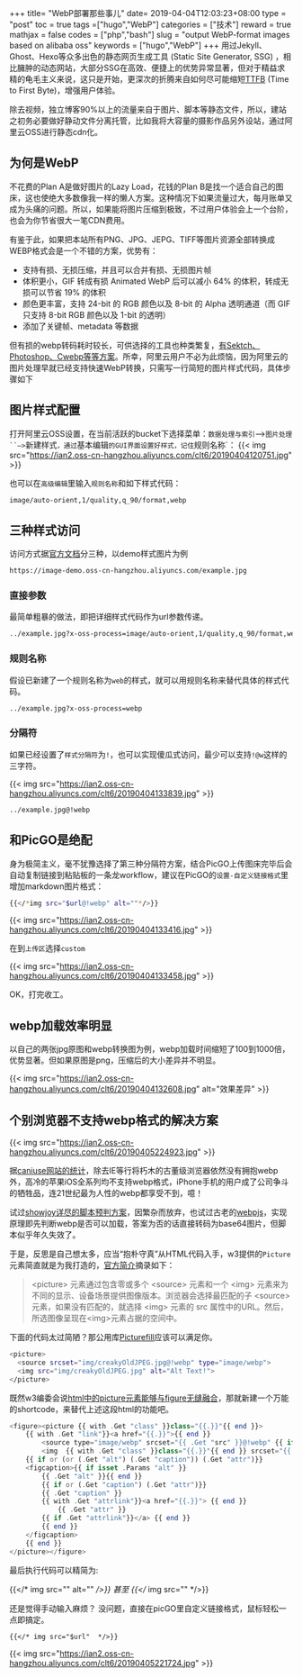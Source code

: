 +++
title= "WebP部署那些事儿"
date= 2019-04-04T12:03:23+08:00
type = "post"
toc = true
tags =["hugo","WebP"]
categories = ["技术"]
reward = true
mathjax = false
codes = ["php","bash"]
slug = "output WebP-format images based on alibaba oss"
keywords = ["hugo","WebP"]
+++
用过Jekyll、Ghost、Hexo等众多出色的静态网页生成工具 (Static Site Generator, SSG) ，相比臃肿的动态网站，大部分SSG在高效、便捷上的优势异常显著，但对于精益求精的龟毛主义来说，这只是开始，更深次的折腾来自如何尽可能缩短[TTFB][l1] (Time to First Byte)，增强用户体验。

除去视频，独立博客90%以上的流量来自于图片、脚本等静态文件，所以，建站之初务必要做好静动文件分离托管，比如我将大容量的摄影作品另外设站，通过阿里云OSS进行静态cdn化。
<!--more-->
## 为何是WebP

不花费的Plan A是做好图片的Lazy Load，花钱的Plan B是找一个适合自己的图床，这也使绝大多数像我一样的懒人方案。这种情况下如果流量过大，每月账单又成为头痛的问题。所以，如果能将图片压缩到极致，不过用户体验会上一个台阶，也会为你节省很大一笔CDN费用。

有鉴于此，如果把本站所有PNG、JPG、JEPG、TIFF等图片资源全部转换成WEBP格式会是一个不错的方案，优势有：

- 支持有损、无损压缩，并且可以合并有损、无损图片帧
- 体积更小，GIF 转成有损 Animated WebP 后可以减小 64% 的体积，转成无损可以节省 19% 的体积
- 颜色更丰富，支持 24-bit 的 RGB 颜色以及 8-bit 的 Alpha 透明通道（而 GIF 只支持 8-bit RGB 颜色以及 1-bit 的透明）
- 添加了关键帧、metadata 等数据

但有损的webp转码耗时较长，可供选择的工具也种类繁复，[有Sektch、Photoshop、Cwebp等等方案][l2]。所幸，阿里云用户不必为此烦恼，因为阿里云的图片处理早就已经支持快速WebP转换，只需写一行简短的图片样式代码，具体步骤如下

## 图片样式配置

打开阿里云OSS设置，在当前活跃的bucket下选择菜单：`数据处理与索引`—>`图片处理``—>`新建样式`，通过`基本编辑`的GUI界面设置好样式，记住`规则名称`：
{{< img src="https://ian2.oss-cn-hangzhou.aliyuncs.com/clt6/20190404120751.jpg" >}}

也可以在`高级编辑`里输入`规则名称`和如下样式代码：

```bash
image/auto-orient,1/quality,q_90/format,webp
```
## 三种样式访问
访问方式据[官方文档][l3]分三种，以demo样式图片为例

```bash
https://image-demo.oss-cn-hangzhou.aliyuncs.com/example.jpg
```

### 直接参数
最简单粗暴的做法，即把详细样式代码作为url参数传递。

```bash
../example.jpg?x-oss-process=image/auto-orient,1/quality,q_90/format,webp
```
### 规则名称

假设已新建了一个规则名称为`web`的样式，就可以用规则名称来替代具体的样式代码。

```bash
../example.jpg?x-oss-process=webp
```

### 分隔符
如果已经设置了`样式分隔符`为`!`，也可以实现傻瓜式访问，最少可以支持`!@w`这样的三字符。

{{< img src="https://ian2.oss-cn-hangzhou.aliyuncs.com/clt6/20190404133839.jpg" >}}

```bash
../example.jpg@!webp
```

## 和PicGO是绝配

身为极简主义，毫不犹豫选择了第三种分隔符方案，结合PicGO上传图床完毕后会自动复制链接到粘贴板的一条龙workflow，建议在PicGO的`设置-自定义链接格式`里增加markdown图片格式：

```bash
{{</*img src="$url@!webp" alt=""*/>}}
```
{{< img src="https://ian2.oss-cn-hangzhou.aliyuncs.com/clt6/20190404133416.jpg" >}}

在到`上传区`选择`custom`

{{< img src="https://ian2.oss-cn-hangzhou.aliyuncs.com/clt6/20190404133458.jpg" >}}

OK，打完收工。

## webp加载效率明显

以自己的两张jpg原图和webp转换图为例，webp加载时间缩短了100到1000倍，优势显著。但如果原图是png，压缩后的大小差异并不明显。

{{< img src="https://ian2.oss-cn-hangzhou.aliyuncs.com/clt6/20190404132608.jpg" alt="效果差异" >}}

## 个别浏览器不支持webp格式的解决方案

{{< img src="https://ian2.oss-cn-hangzhou.aliyuncs.com/clt6/20190405224923.jpg" >}}

据[caniuse网站的统计][l4]，除去IE等行将朽木的古董级浏览器依然没有拥抱webp外，高冷的苹果iOS全系列均不支持webp格式，iPhone手机的用户成了公司争斗的牺牲品，连21世纪最为人性的webp都享受不到，噫！

试过[showjoy详尽的脚本预判方案][l5]，因繁杂而放弃，也试过古老的[webpjs][l6]，实现原理即先判断webp是否可以加载，答案为否的话直接转码为base64图片，但脚本似乎年久失效了。

于是，反思是自己想太多，应当“抱朴守真”从HTML代码入手，w3提供的`Picture`元素简直就是为我打造的，[官方简介][l7]摘录如下：

>\<picture\> 元素通过包含零或多个 \<source\> 元素和一个 \<img\> 元素来为不同的显示、设备场景提供图像版本。浏览器会选择最匹配的子 \<source\> 元素，如果没有匹配的，就选择 \<img\> 元素的 src 属性中的URL。然后，所选图像呈现在\<img\>元素占据的空间中。

下面的代码太过简陋？那公用库[Picturefill][l8]应该可以满足你。

```bash
<picture>
  <source srcset="img/creakyOldJPEG.jpg@!webp" type="image/webp">
  <img src="img/creakyOldJPEG.jpg" alt="Alt Text!">
</picture>
```

既然w3编委会说[html中的picture元素能够与figure无缝融合][l9]，那就新建一个万能的shortcode，来替代上述这段html的功能吧。

```php
<figure><picture {{ with .Get "class" }}class="{{.}}"{{ end }}>
    {{ with .Get "link"}}<a href="{{.}}">{{ end }}
        <source type="image/webp" srcset="{{ .Get "src" }}@!webp" {{ if or (.Get "alt") (.Get "caption") }}alt="{{ with .Get "alt"}}{{.}}{{else}}{{ .Get "caption" }}{{ end }}"{{ end }} >
        <img  {{ with .Get "class" }}class="{{.}}"{{ end }} srcset="{{ .Get "src" }}" {{ if or (.Get "alt") (.Get "caption") }}alt="{{ with .Get "alt"}}{{.}}{{else}}{{ .Get "caption" }}{{ end }}"{{ end }} >
    {{ if or (or (.Get "alt") (.Get "caption")) (.Get "attr")}}
    <figcaption>{{ if isset .Params "alt" }}
        {{ .Get "alt" }}{{ end }}
        {{ if or (.Get "caption") (.Get "attr")}}
        {{ .Get "caption" }}
        {{ with .Get "attrlink"}}<a href="{{.}}"> {{ end }}
            {{ .Get "attr" }}
        {{ if .Get "attrlink"}}</a> {{ end }}
        {{ end }}
    </figcaption>
    {{ end }}
</picture></figure>
```
最后执行代码可以精简为:

{{</* img src="" alt="" */>}} 甚至 {{</* img src="" */>}}

还是觉得手动输入麻烦？ 没问题，直接在picGO里自定义链接格式，鼠标轻松一点即搞定。

```
{{</* img src="$url"  */>}}

```

{{< img src="https://ian2.oss-cn-hangzhou.aliyuncs.com/clt6/20190405221724.jpg" >}}


[l1]: https://baike.baidu.com/item/TTFB
[l2]: https://www.smashingmagazine.com/2018/07/converting-images-to-webp/
[l3]: https://help.aliyun.com/document_detail/48884.html?spm=5176.8466084.0.0.ade4145087eYq4
[l4]: https://caniuse.com/#feat=webp
[l5]: https://github.com/ShowJoy-com/showjoy-blog/issues/10
[l6]: http://webpjs.appspot.com/
[l7]: https://www.w3schools.com/tags/tag_picture.asp
[l8]: https://github.com/scottjehl/picturefill
[l9]: https://stackoverflow.com/questions/12899691/use-of-picture-inside-figure-element-in-html5


